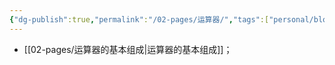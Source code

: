 ```yaml
---
{"dg-publish":true,"permalink":"/02-pages/运算器/","tags":["personal/blog","计算机组成原理/概述","hardware"]}
---
```


- [[02-pages/运算器的基本组成\|运算器的基本组成]]；